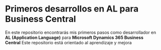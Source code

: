 # Primeros desarrollos en AL para Business Central

En este repositorio encontrarás mis primeros pasos como desarrollador en **AL (Application Language)** para **Microsoft Dynamics 365 Business Central**
Este repositorio está orientado al aprendizaje y mejora 
